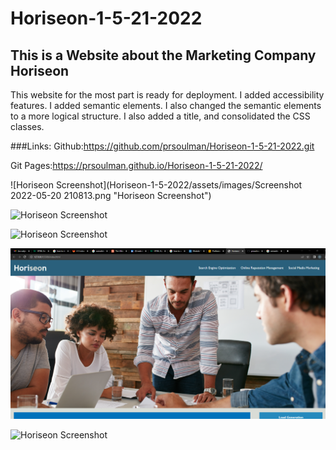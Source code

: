 # Horiseon-1-5-21-2022

## This is a Website about the Marketing Company Horiseon

This website for the most part is ready for deployment. I added accessibility features. I added semantic elements. I also changed the semantic elements to a more logical structure. I also added a title, and consolidated the CSS classes.

###Links:
Github:https://github.com/prsoulman/Horiseon-1-5-21-2022.git

Git Pages:https://prsoulman.github.io/Horiseon-1-5-21-2022/


![Horiseon Screenshot](Horiseon-1-5-2022/assets/images/Screenshot 2022-05-20 210813.png "Horiseon Screenshot")


![Horiseon Screenshot](Screen%20Shot%202022-05-21%20at%2011.51.15%20AM.png)

![Horiseon Screenshot](Screen%20Shot%202022-05-21%20at%2011.51.15%20AM.png/assets/images/Screenshot%202022-05-20%20210813.png?version%3D1653099291132)

![Horiseon Screenshot](/assets/images/Screenshot%202022-05-20%20210813.png?version%3D1653099291132)


![Horiseon Screenshot](https://file%2B.vscode-resource.vscode-cdn.net/c%3A/Users/prsou/Horiseon-1-5-21-2022/assets/images/Screenshot%202022-05-20%20210813.png?version%3D1653099291132)